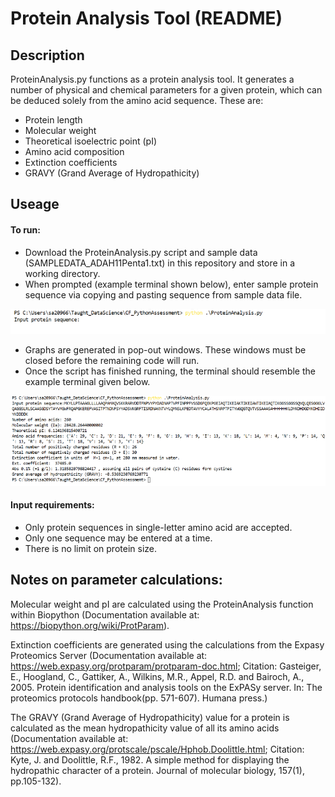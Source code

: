 # Protein Analysis Tool (README) #

## Description ##

ProteinAnalysis.py functions as a protein analysis tool. It generates a number of physical and chemical parameters
for a given protein, which can be deduced solely from the amino acid sequence. These are:

* Protein length
* Molecular weight
* Theoretical isoelectric point (pI)
* Amino acid composition
* Extinction coefficients
* GRAVY (Grand Average of Hydropathicity)


## Useage ##

#### To run:

* Download the ProteinAnalysis.py script and sample data (SAMPLEDATA_ADAH11Penta1.txt) in this repository and store in a working directory.
* When prompted (example terminal shown below), enter sample protein sequence via copying and pasting sequence from sample data file.

![Input prompt](screenshot_inputprompt.png)

* Graphs are generated in pop-out windows. These windows must be closed before the remaining code will run.
* Once the script has finished running, the terminal should resemble the example terminal given below.

![End run](screenshot_endrun.png)

#### Input requirements:

* Only protein sequences in single-letter amino acid are accepted.
* Only one sequence may be entered at a time.
* There is no limit on protein size.

## Notes on parameter calculations:

Molecular weight and pI are calculated using the ProteinAnalysis function within Biopython (Documentation available
at: https://biopython.org/wiki/ProtParam).

Extinction coefficients are generated using the calculations from the Expasy Proteomics Server (Documentation
available at: https://web.expasy.org/protparam/protparam-doc.html; Citation: Gasteiger, E., Hoogland, C., Gattiker,
A., Wilkins, M.R., Appel, R.D. and Bairoch, A., 2005. Protein identification and analysis tools on the ExPASy
server. In: The proteomics protocols handbook(pp. 571-607). Humana press.)

The GRAVY (Grand Average of Hydropathicity) value for a protein is calculated as the mean hydropathicity value of
all its amino acids (Documentation available at: https://web.expasy.org/protscale/pscale/Hphob.Doolittle.html;
Citation: Kyte, J. and Doolittle, R.F., 1982. A simple method for displaying the hydropathic character of a
protein. Journal of molecular biology, 157(1), pp.105-132).

